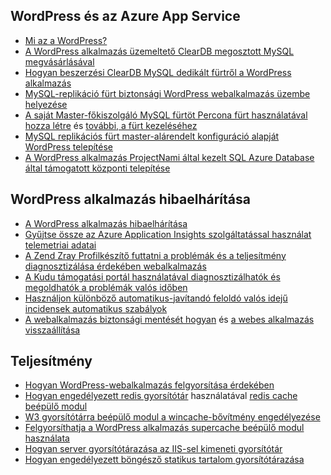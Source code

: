 ## <a name="wordpress-and-azure-app-service"></a>WordPress és az Azure App Service
* [Mi az a WordPress?](https://wordpress.org/)
* [A WordPress alkalmazás üzemeltető ClearDB megosztott MySQL megvásárlásával](http://blog.syntaxc4.net/post/2012/12/03/provisioning-a-mysql-database-from-the-windows-azure-store.aspx)
* [Hogyan beszerzési ClearDB MySQL dedikált fürtről a WordPress alkalmazás](https://azure.microsoft.com/blog/announcing-new-mysql-premium-tiers-from-cleardb/)
* [MySQL-replikáció fürt biztonsági WordPress webalkalmazás üzembe helyezése](/documentation/templates/wordpress-mysql-replication/)
* [A saját Master-főkiszolgáló MySQL fürtöt Percona fürt használatával hozza létre](/documentation/templates/mysql-ha-pxc/) és [további, a fürt kezeléséhez](https://github.com/fanjeffrey/axiom.articles/tree/master/pxc)
* [MySQL replikációs fürt master-alárendelt konfiguráció alapját WordPress telepítése](/documentation/templates/mysql-replication/)
* [A WordPress alkalmazás ProjectNami által kezelt SQL Azure Database által támogatott központi telepítése](https://azuremarketplace.microsoft.com/en-us/marketplace/apps/ProjectNami.ProjectNami?tab=Overview)

## <a name="troubleshooting-wordpress-application"></a>WordPress alkalmazás hibaelhárítása
* [A WordPress alkalmazás hibaelhárítása](https://sunithamk.wordpress.com/2014/09/04/wordpress-troubleshooting-techniques-on-azure-websites/)
* [Gyűjtse össze az Azure Application Insights szolgáltatással használat telemetriai adatai](https://azure.microsoft.com/blog/usage-analytics-for-wordpress-with-azure-app-insights/)
* [A Zend Zray Profilkészítő futtatni a problémák és a teljesítmény diagnosztizálása érdekében webalkalmazás](https://sunithamk.wordpress.com/2015/08/04/profiling-php-application-on-azure-web-apps/)
* [A Kudu támogatási portál használatával diagnosztizálhatók és megoldhatók a problémák valós időben](https://sunithamk.wordpress.com/2015/11/04/diagnose-and-mitigate-issues-with-azure-web-apps-support-portal/)
* [Használjon különböző automatikus-javítandó feloldó valós idejű incidensek automatikus szabályok](http://microsoftazurewebsitescheatsheet.info/#auto-heal)
* [A webalkalmazás biztonsági mentését hogyan](../articles/app-service/web-sites-backup.md) és [a webes alkalmazás visszaállítása](../articles/app-service/web-sites-restore.md)

## <a name="performance"></a>Teljesítmény
* [Hogyan WordPress-webalkalmazás felgyorsítása érdekében](https://sunithamk.wordpress.com/2014/08/01/10-ways-to-speed-up-your-wordpress-site-on-azure-websites/)
* [Hogyan engedélyezett redis gyorsítótár](../articles/redis-cache/cache-dotnet-how-to-use-azure-redis-cache.md) használatával [redis cache beépülő modul](https://wordpress.org/plugins/wp-redis/)
* [W3 gyorsítótárra beépülő modul a wincache-bővítmény engedélyezése](https://wordpress.org/plugins/w3-total-cache/)
* [Felgyorsíthatja a WordPress alkalmazás supercache beépülő modul használata](http://ruslany.net/2008/12/speed-up-wordpress-on-iis-70/)
* [Hogyan server gyorsítótárazása az IIS-sel kimeneti gyorsítótár](http://blogs.msdn.com/b/brian_swan/archive/2011/06/08/performance-tuning-php-apps-on-windows-iis-with-output-caching.aspx)
* [Hogyan engedélyezett böngésző statikus tartalom gyorsítótárazása](http://www.iis.net/configreference/system.webserver/staticcontent)

